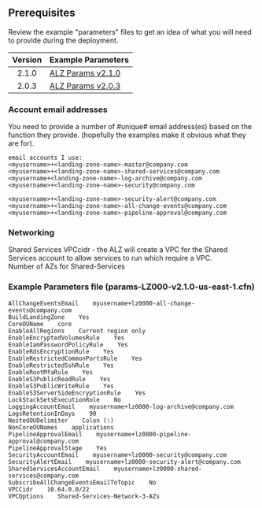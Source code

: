 ## Prerequisites
Review the example "parameters" files to get an idea of what you will need to provide during the deployment.

Version | Example Parameters
:---:|:----
2.1.0 | [ALZ Params v2.1.0](Params/params-LZ0000-v2.1.0-us-east-1.cfn)
2.0.3 | [ALZ Params v2.0.3](Params/params-LZ0000-v2.0.3-us-east-1.cfn)

### Account email addresses
You need to provide a number of #unique# email address(es) based on the function they provide.  (hopefully the examples make it obvious what they are for).

```
email accounts I use:
<myusername>+<landing-zone-name>-master@company.com
<myusername>+<landing-zone-name>-shared-services@company.com
<myusername+<landing-zone-name>-log-archive@company.com
<myusername>+<landing-zone-name>-security@company.com

<myusername>+<landing-zone-name>-security-alert@company.com
<myusername>+<landing-zone-name>-all-change-events@company.com
<myusername>+<landing-zone-name>-pipeline-approval@company.com
```

### Networking
Shared Services VPCcidr - the ALZ will create a VPC for the Shared Services account to allow services to run which require a VPC.  
Number of AZs for Shared-Services 

### Example Parameters file (params-LZ000-v2.1.0-us-east-1.cfn)

```
AllChangeEventsEmail    myusername+lz0000-all-change-events@company.com
BuildLandingZone    Yes
CoreOUName    core
EnableAllRegions    Current region only
EnableEncryptedVolumesRule    Yes
EnableIamPasswordPolicyRule    Yes
EnableRdsEncryptionRule    Yes
EnableRestrictedCommonPortsRule    Yes
EnableRestrictedSshRule    Yes
EnableRootMfaRule    Yes
EnableS3PublicReadRule    Yes
EnableS3PublicWriteRule    Yes
EnableS3ServerSideEncryptionRule    Yes
LockStackSetsExecutionRole    No
LoggingAccountEmail    myusername+lz0000-log-archive@company.com
LogsRetentionInDays    90
NestedOUDelimiter    Colon (:)
NonCoreOUNames    applications
PipelineApprovalEmail    myusername+lz0000-pipeline-approval@company.com
PipelineApprovalStage    Yes
SecurityAccountEmail    myusername+lz0000-security@company.com
SecurityAlertEmail    myusername+lz0000-security-alert@company.com
SharedServicesAccountEmail    myusername+lz0000-shared-services@company.com
SubscribeAllChangeEventsEmailToTopic    No
VPCCidr    10.64.0.0/22
VPCOptions    Shared-Services-Network-3-AZs
```
